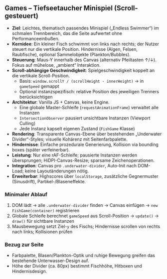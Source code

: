 ## Games – Tiefseetaucher Minispiel (Scroll-gesteuert)

- **Ziel**: Leichtes, thematisch passendes Minispiel („Endless Swimmer“) im schmalen Trennbereich, das die Seite aufwertet ohne Performanceeinbußen.
- **Kernidee**: Ein kleiner Fisch schwimmt von links nach rechts; der Nutzer steuert nur die vertikale Position. Hindernisse (Algen, Felsen, Raubfische), optional Sammelobjekte (Plankton/Bubbles).
- **Steuerung**: Maus-Y innerhalb des Canvas (alternativ Pfeiltasten ↑/↓). Fokus auf mühelose, „ambient“ Interaktion.
- **Scroll-abhängige Geschwindigkeit**: Spielgeschwindigkeit koppelt an die vertikale Scroll-Position.
  - Basis: `window.scrollY / (scrollHeight - innerHeight)` → in `gameSpeed` gemappt
  - Optional instanzspezifisch: relative Position des jeweiligen Trenners berücksichtigen
- **Architektur**: Vanilla JS + Canvas, keine Engine.
  - Eine globale Master-Schleife (`requestAnimationFrame`) verwaltet alle Instanzen
  - `IntersectionObserver` pausiert unsichtbare Instanzen (Viewport Culling)
  - Jede Instanz kapselt eigenen Zustand (`FishGame` Klasse)
- **Rendering**: Transparente Canvas-Ebene über bestehenden „Underwater Divider“-Styles; visuelle Kohärenz mit Seitenfarbpalette.
- **Hindernisse**: Einfache prozedurale Generierung, Kollision via bounding boxes (später verfeinerbar).
- **Leistung**: Nur eine rAF-Schleife; pausierte Instanzen werden übersprungen; HiDPI-Canvas-Resize; sparsame Zeichenoperationen.
- **Integration**: Canvas pro `.underwater-divider`, Auto-Init nach DOM-Load; keine Layoutänderungen nötig.
- **Erweiterbar**: Highscores über `localStorage`, zusätzliche Gegnermuster (Sinusdrift), Partikel-/Blaseneffekte.

### Minimaler Ablauf
1) DOM lädt → alle `.underwater-divider` finden → Canvas einfügen → `new FishGame(container)` registrieren
2) Globale Schleife berechnet `gameSpeed` aus Scroll-Position → `update()` → `draw()` für sichtbare Instanzen
3) Mausbewegung setzt Ziel-`y` des Fischs; Hindernisse scrollen von rechts nach links; Kollisionen prüfen

### Bezug zur Seite
- Farbpalette, Blasen/Plankton-Optik und ruhige Bewegung greifen das bestehende Unterwasser-Design auf.
- Höhe der Divider (ca. 80px) bestimmt Fischhöhe, Hitboxen und Hindernisdesign.



